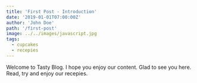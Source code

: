 ```yaml
---
title: 'First Post - Introduction'
date: '2019-01-01T07:00:00Z'
author: 'John Doe'
path: '/first-post'
image: ../../images/javascript.jpg
tags:
  - cupcakes
  - recepies
---
```


Welcome to Tasty Blog. I hope you enjoy our content. Glad to see you here. Read, try and enjoy our recepies.
